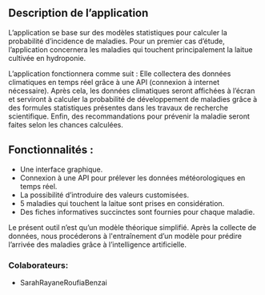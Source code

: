## Description de l’application
L’application se base sur des modèles statistiques pour calculer la probabilité d’incidence de maladies. Pour un premier cas d’étude, l’application concernera les maladies qui touchent principalement la laitue cultivée en hydroponie.

L’application fonctionnera comme suit :
Elle collectera des données climatiques en temps réel grâce à une API (connexion à internet
nécessaire). Après cela, les données climatiques seront affichées à l’écran et serviront à
calculer la probabilité de développement de maladies grâce à des formules statistiques
présentes dans les travaux de recherche scientifique. Enfin, des recommandations pour
prévenir la maladie seront faites selon les chances calculées.

## Fonctionnalités :
- Une interface graphique.
- Connexion à une API pour prélever les données météorologiques en temps réel.
- La possibilité d’introduire des valeurs customisées.
- 5 maladies qui touchent la laitue sont prises en considération.
- Des fiches informatives succinctes sont fournies pour chaque maladie.


Le présent outil n’est qu’un modèle théorique simplifié. Après la collecte de données, nous procéderons à l'entraînement d’un modèle pour prédire l’arrivée des maladies grâce à l’intelligence artificielle.


### Colaborateurs:
- SarahRayaneRoufiaBenzai
